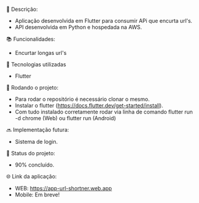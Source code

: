 📝 Descrição:
  * Aplicação desenvolvida em Flutter para consumir APi que encurta url's.
  * API desenvolvida em Python e hospedada na AWS.

📚 Funcionalidades:
  * Encurtar longas url's

🔧 Tecnologias utilizadas
* Flutter

🚀 Rodando o projeto:
  * Para rodar o repositório é necessário clonar o mesmo.
  * Instalar o flutter (https://docs.flutter.dev/get-started/install).
  * Com tudo instalado corretamente rodar via linha de comando flutter run -d chrome (Web) ou flutter run (Android)

🔜 Implementação futura:
  * Sistema de login.
  
🎯 Status do projeto:
  * 90% concluído.
  
🌐 Link da aplicação:
* WEB: https://app-url-shortner.web.app
* Mobile: Em breve!
